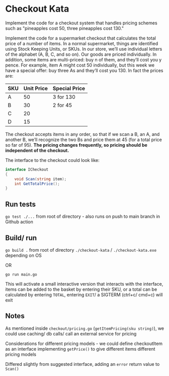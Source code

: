 # Checkout Kata

Implement the code for a checkout system that handles pricing schemes such as "pineapples cost 50, three pineapples cost 130."

Implement the code for a supermarket checkout that calculates the total price of a number of items. In a normal supermarket, things are identified using Stock Keeping Units, or SKUs. In our store, we’ll use individual letters of the alphabet (A, B, C, and so on). Our goods are priced individually. In addition, some items are multi-priced: buy n of them, and they’ll cost you y pence. For example, item A might cost 50 individually, but this week we have a special offer: buy three As and they’ll cost you 130. In fact the prices are:

| SKU  | Unit Price | Special Price |
| ---- | ---------- | ------------- |
| A    | 50         | 3 for 130     |
| B    | 30         | 2 for 45      |
| C    | 20         |               |
| D    | 15         |               |

The checkout accepts items in any order, so that if we scan a B, an A, and another B, we’ll recognize the two Bs and price them at 45 (for a total price so far of 95). **The pricing changes frequently, so pricing should be independent of the checkout.**

The interface to the checkout could look like:

```cs
interface ICheckout
{
    void Scan(string item);
    int GetTotalPrice();
}
```

## Run tests
`go test ./...` from root of directory - also runs on push to main branch in Github action

## Build/ run
`go build .` from root of directory
`./checkout-kata` / `./checkout-kata.exe` depending on OS

OR 

`go run main.go`

This will activate a small interactive version that interacts with the interface,
items can be added to the basket by entering their SKU, or a total can be calculated
by entering `TOTAL`, entering `EXIT`/ a SIGTERM (ctrl+c/ cmd+c) will exit

## Notes

As mentioned inside `checkout/pricing.go` (`getItemPricing(sku string)`),
we could use caching/ db calls/ call an external service for pricing

Considerations for different pricing models - we could define checkoutItem as an 
interface implementing `getPrice()` to give different items different pricing models

Differed slightly from suggested interface, adding an `error` return value to `Scan()`
